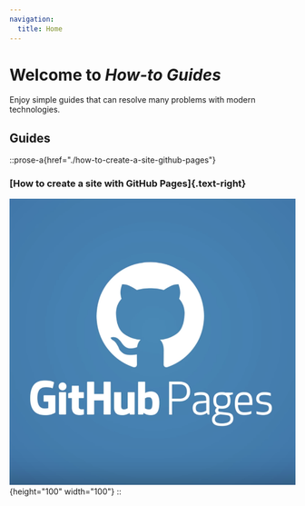 ```yaml
---
navigation:
  title: Home
---
```


# Welcome to _How-to Guides_

Enjoy simple guides that can resolve many problems with modern technologies.

## Guides

::prose-a{href="./how-to-create-a-site-github-pages"}
### [How to create a site with GitHub Pages]{.text-right}

![GitHub Pages logo](https://raw.githubusercontent.com/github/explore/80688e429a7d4ef2fca1e82350fe8e3517d3494d/collections/github-pages-examples/github-pages-examples.png){height="100" width="100"}
::
